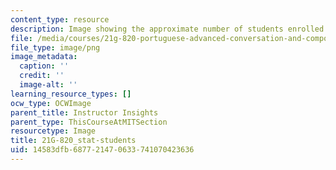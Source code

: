 ```yaml
---
content_type: resource
description: Image showing the approximate number of students enrolled in the class.
file: /media/courses/21g-820-portuguese-advanced-conversation-and-composition-fall-2014/14583dfb687721470633741070423636_21G-820_stat-students.png
file_type: image/png
image_metadata:
  caption: ''
  credit: ''
  image-alt: ''
learning_resource_types: []
ocw_type: OCWImage
parent_title: Instructor Insights
parent_type: ThisCourseAtMITSection
resourcetype: Image
title: 21G-820_stat-students
uid: 14583dfb-6877-2147-0633-741070423636
---
```

